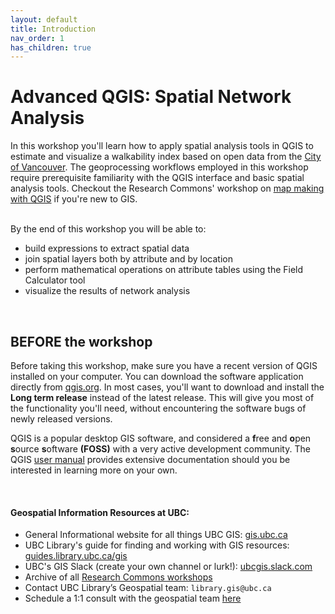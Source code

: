 ```yaml
---
layout: default
title: Introduction
nav_order: 1
has_children: true
---
```


# Advanced QGIS: Spatial Network Analysis

In this workshop you'll learn how to apply spatial analysis tools in QGIS to estimate and visualize a walkability index based on open data from the [City of Vancouver](https://opendata.vancouver.ca/pages/home/). The geoprocessing workflows employed in this workshop require prerequisite familiarity with the QGIS interface and basic spatial analysis tools. Checkout the Research Commons' workshop on [map making with QGIS](https://ubc-library-rc.github.io/gis-intro-qgis/) if you're new to GIS.

<br>
By the end of this workshop you will be able to:

- build expressions to extract spatial data
- join spatial layers both by attribute and by location
- perform mathematical operations on attribute tables using the Field Calculator tool
- visualize the results of network analysis 
<br>

## BEFORE the workshop
Before taking this workshop, make sure you have a recent version of QGIS installed on your computer. You can download the software application directly from [qgis.org](https://qgis.org/en/site/forusers/download.html). In most cases, you'll want to download and install the **Long term release** instead of the latest release. This will give you most of the functionality you'll need, without encountering the software bugs of newly released versions.

QGIS is a popular desktop GIS software, and considered a **f**ree and **o**pen **s**ource **s**oftware **(FOSS)** with a very active development community. The QGIS [user manual](https://docs.qgis.org/3.22/en/docs/user_manual/index.html) provides extensive documentation should you be interested in learning more on your own.

<br>

#### Geospatial Information Resources at UBC:

- General Informational website for all things UBC GIS: [gis.ubc.ca](http://gis.ubc.ca/)
- UBC Library's guide for finding and working with GIS resources: [guides.library.ubc.ca/gis](http://guides.library.ubc.ca/gis)
- UBC's GIS Slack (create your own channel or lurk!): [ubcgis.slack.com](https://ubcgis.slack.com/)
- Archive of all [Research Commons workshops](https://ubc-library-rc.github.io/all.html)
- Contact UBC Library’s Geospatial team: `library.gis@ubc.ca`
- Schedule a 1:1 consult with the geospatial team [here](https://libcal.library.ubc.ca/appointments/research_commons#s-lc-public-pt)

